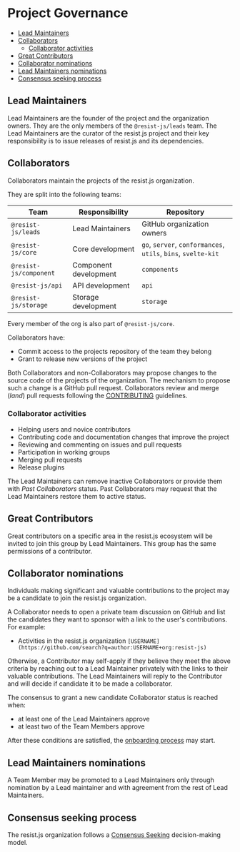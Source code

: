 # Project Governance

<!-- TOC -->

- [Lead Maintainers](#lead-maintainers)
- [Collaborators](#collaborators)
  - [Collaborator activities](#collaborator-activities)
- [Great Contributors](#great-contributors)
- [Collaborator nominations](#collaborator-maintainers-nominations)
- [Lead Maintainers nominations](#lead-maintainers-nominations)
- [Consensus seeking process](#consensus-seeking-process)

<!-- /TOC -->

## Lead Maintainers

Lead Maintainers are the founder of the project and the organization owners.
They are the only members of the `@resist-js/leads` team.
The Lead Maintainers are the curator of the resist.js project and their key responsibility is to issue releases of resist.js and its dependencies.

## Collaborators

Collaborators maintain the projects of the resist.js organization.

They are split into the following teams:

| Team                   | Responsibility        | Repository                                                    |
| ---------------------- | --------------------- | ------------------------------------------------------------- |
| `@resist-js/leads`     | Lead Maintainers      | GitHub organization owners                                    |
| `@resist-js/core`      | Core development      | `go`, `server`, `conformances`, `utils`, `bins`, `svelte-kit` |
| `@resist-js/component` | Component development | `components`                                                  |
| `@resist-js/api`       | API development       | `api`                                                         |
| `@resist-js/storage`   | Storage development   | `storage`                                                     |

Every member of the org is also part of `@resist-js/core`.

Collaborators have:

- Commit access to the projects repository of the team they belong
- Grant to release new versions of the project

Both Collaborators and non-Collaborators may propose changes to the source code
of the projects of the organization.
The mechanism to propose such a change is a GitHub pull request.
Collaborators review and merge (_land_) pull requests following the [CONTRIBUTING](CONTRIBUTING.md#rules) guidelines.

### Collaborator activities

- Helping users and novice contributors
- Contributing code and documentation changes that improve the project
- Reviewing and commenting on issues and pull requests
- Participation in working groups
- Merging pull requests
- Release plugins

The Lead Maintainers can remove inactive Collaborators or provide them with _Past Collaborators_
status. Past Collaborators may request that the Lead Maintainers restore them to active status.

## Great Contributors

Great contributors on a specific area in the resist.js ecosystem will be invited to join this group by Lead Maintainers.
This group has the same permissions of a contributor.

## Collaborator nominations

Individuals making significant and valuable contributions to the project may be a candidate to join the resist.js organization.

A Collaborator needs to open a private team discussion on GitHub and list the candidates
they want to sponsor with a link to the user's contributions. For example:

- Activities in the resist.js organization `[USERNAME](https://github.com/search?q=author:USERNAME+org:resist-js)`

Otherwise, a Contributor may self-apply if they believe they meet the above criteria by reaching out
to a Lead Maintainer privately with the links to their valuable contributions.
The Lead Maintainers will reply to the Contributor and will decide if candidate it to be made a collaborator.

The consensus to grant a new candidate Collaborator status is reached when:

- at least one of the Lead Maintainers approve
- at least two of the Team Members approve

After these conditions are satisfied, the [onboarding process](CONTRIBUTING.md#onboarding-collaborators) may start.

## Lead Maintainers nominations

A Team Member may be promoted to a Lead Maintainers only through nomination by a Lead maintainer and with agreement from the rest of Lead Maintainers.

## Consensus seeking process

The resist.js organization follows a [Consensus Seeking][] decision-making model.

[consensus seeking]: https://en.wikipedia.org/wiki/Consensus-seeking_decision-making
